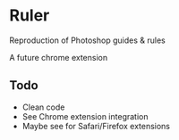 # Ruler

Reproduction of Photoshop guides & rules

A future chrome extension

## Todo
* Clean code
* See Chrome extension integration
* Maybe see for Safari/Firefox extensions
